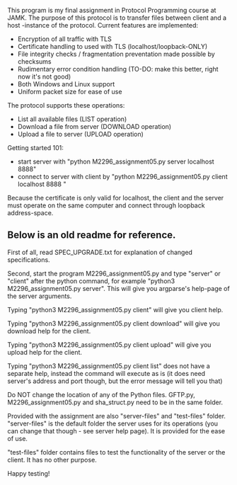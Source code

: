 This program is my final assignment in Protocol Programming course at JAMK. The purpose of this protocol is to transfer files between client and a host -instance of the protocol. Current features are implemented:
* Encryption of all traffic with TLS
* Certificate handling to used with TLS (localhost/loopback-ONLY)
* File integrity checks / fragmentation preventation made possible by checksums
* Rudimentary error condition handling (TO-DO: make this better, right now it's not good)
* Both Windows and Linux support
* Uniform packet size for ease of use

The protocol supports these operations:
* List all available files (LIST operation)
* Download a file from server (DOWNLOAD operation)
* Upload a file to server (UPLOAD operation)

Getting started 101:
* start server with "python M2296_assignment05.py server localhost 8888"
* connect to server with client by "python M2296_assignment05.py client localhost 8888 <command>"

Because the certificate is only valid for localhost, the client and the server must operate on the same computer and connect through loopback address-space.

Below is an old readme for reference.
--------------------------------------------------------------------------------------------------------------------------------------------

First of all, read SPEC_UPGRADE.txt for explanation of changed specifications.

Second, start the program M2296_assignment05.py and type "server" or "client" after the python command, for example "python3 M2296_assignment05.py server". This will give you argparse's help-page of the server arguments. 

Typing "python3 M2296_assignment05.py client" will give you client help.

Typing "python3 M2296_assignment05.py client download" will give you download help for the client.

Typing "python3 M2296_assignment05.py client upload" will give you upload help for the client.

Typing "python3 M2296_assignment05.py client list" does not have a separate help, instead the command will execute as is (it does need server's address and port though, but the error message will tell you that)

Do NOT change the location of any of the Python files. GFTP.py, M2296_assignment05.py and sha_struct.py need to be in the same folder.

Provided with the assignment are also "server-files" and "test-files" folder. "server-files" is the default folder the server uses for its operations (you can change that though - see server help page). It is provided for the ease of use.

"test-files" folder contains files to test the functionality of the server or the client. It has no other purpose.

Happy testing!
